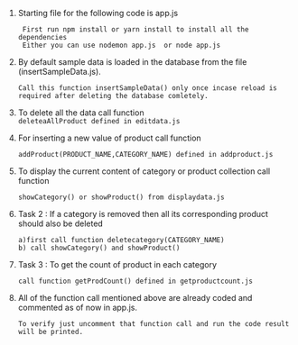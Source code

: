1.  Starting file for the following code is app.js
    
    ```
     First run npm install or yarn install to install all the dependencies
     Either you can use nodemon app.js  or node app.js
    
    ```

2. By default sample data is loaded in the database from the file (insertSampleData.js).

    `Call this function insertSampleData() only once incase reload is required after deleting the database comletely.`


3. To delete all the data call function                    
     `deleteaAllProduct defined in editdata.js`


4. For inserting a new value of product call function 

   `addProduct(PRODUCT_NAME,CATEGORY_NAME) defined in addproduct.js`

5. To display the current content of category or product collection call function 

    `showCategory() or showProduct() from displaydata.js`

6. Task 2 : If a category is removed then all its corresponding product should also be deleted
    
    ```To verify this 
    a)first call function deletecategory(CATEGORY_NAME)
    b) call showCategory() and showProduct()
    ```

7. Task  3 : To  get the count of product in each category
    
    `call function getProdCount() defined in getproductcount.js`


8. All of the function call mentioned above are already coded and commented as of now in app.js. 

    `To verify just uncomment that function call and run the code result will be printed.`



